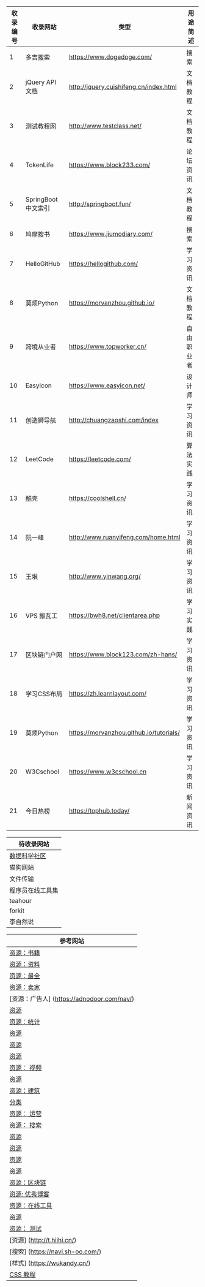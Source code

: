 |收录编号|  收录网站 | 类型 | 用途简述 |
|  --- |    ---  | ---  |   ---     |
|  1  | 多吉搜索| https://www.dogedoge.com/ | 搜索 | 无广告，中文定位比百度精确 |
|  2  | jQuery API 文档| http://jquery.cuishifeng.cn/index.html | 文档教程 | 内容全面 |
|  3  | 测试教程网| http://www.testclass.net/ | 文档教程| 较方便的测试网站 |
|  4  | TokenLife| https://www.block233.com/ | 论坛资讯 | 常逛的论坛 |
|  5  | SpringBoot中文索引 | http://springboot.fun/    | 文档教程 | 汇集多个Springboot的索引网站 |
|  6  | 鸠摩搜书 | https://www.jiumodiary.com/   | 搜索 | 搜书的搜索引擎 |
|  7  | HelloGitHub | https://hellogithub.com/  | 学习资讯 | 收集一些Github上有趣的项目 |
|  8  | 莫烦Python | https://morvanzhou.github.io/ | 文档教程 | Python基础、机器学习、数据处理相关教程 |
|  9  | 跨境从业者 |  https://www.topworker.cn/  | 自由职业者 | 包含有自由职业相关的众多网站及文章 |
|  10  | EasyIcon |   https://www.easyicon.net/  | 设计师 | 包含大量的精美图标，都是免费的 |
|  11  | 创造狮导航 | http://chuangzaoshi.com/index | 学习资讯 | 丰富高质量的网站导航 |
|  12  | LeetCode | https://leetcode.com/ | 算法实践 | 算法编程网站 |
|  13  | 酷壳 | https://coolshell.cn/ | 学习资讯 | 左耳朵耗子博客 |
|  14  | 阮一峰 |  http://www.ruanyifeng.com/home.html | 学习资讯 | 阮一峰的博客 |
|  15  | 王垠 |  http://www.yinwang.org/ | 学习资讯 | 王垠的博客 |
|  16  | VPS 搬瓦工 |  https://bwh8.net/clientarea.php | 学习实践 | 搬瓦工操作面板VPS |
|  17  | 区块链门户网 |  https://www.block123.com/zh-hans/   | 学习资讯 | 区块链导航页面| 
|  18  | 学习CSS布局 | https://zh.learnlayout.com/ | 学习资讯 | 学习基本CSS布局 | 
|  19  | 莫烦Python | https://morvanzhou.github.io/tutorials/ | 学习资讯 | 学习Python相关内容的好教程 | 
|  20  | W3Cschool | https://www.w3cschool.cn | 学习资讯 | 各种技术的API文档教程学习 | 
|  21  | 今日热榜 | https://tophub.today/ | 新闻资讯 | 各种榜单排行 | 


|  待收录网站 |
| ---  |
| [数据科学社区](http://sofasofa.io/) |
| 猫狗网站  |
| 文件传输  |
| 程序员在线工具集  |
| teahour  |
| forkit  |
| 李自然说  |
 


|  参考网站 |
| ---  |
|  [资源：书籍](http://hao.shejidaren.com/index.html) |
|  [资源：资料](http://ziliao6.com/) |
|  [资源：最全](http://gaoxiaosouluo.cn/) |
|  [资源：卖家](http://maijiadaquan.com/) |
|  [资源：广告人] (https://adnodoor.com/nav/) |
|  [资源](https://www.hitsz.top/) |
|  [资源：统计](http://www.nmomi.com/) |
|  [资源](https://www.xmtbbx.com/) |
|  [资源](http://www.yichushou.com/) |
|  [资源](https://nav.dreamthere.com/) |
|  [资源： 视频](https://www.jubt.net/cn/index.html) |
|  [资源](https://www.volf.club/) |
|  [资源：建筑](http://jk.jknear.com:777/) |
|  [分类](https://qaozen.com/nav/) |
|  [资源： 运营](http://miyue1980.com/) |
|  [资源： 搜索](https://wukandy.cn/) |
|  [资源](https://www.gezhipu.com/cn/index.html) |
|  [资源](http://naspro.cc/) |
|  [资源](http://tool.wxuegao.com/) |
|  [资源](http://vv.lc/) |
|  [资源：区块链](https://www.block123.com/zh-hans/) |
|  [资源: 优秀博客](https://web.hujiangtao.cn/) |
|  [资源：在线工具](http://about.edu233.cn/) |
|  [资源](http://pandaroll.cn/cn/index.html) |
|  [资源： 测试](http://nav.qadoc.org/cn/index.html) |
|  [资源] (http://t.hiihi.cn/) |
|  [搜索] (https://navi.sh-oo.com/) |
|  [样式] (https://wukandy.cn/) |
|  [CSS 教程](https://www.zhihu.com/question/20150322) |
 


